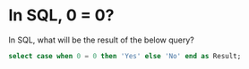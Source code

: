 # In SQL, 0 = 0?

In SQL, what will be the result of the below query?

```sql
select case when 0 = 0 then 'Yes' else 'No' end as Result;
```
